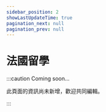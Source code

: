 ```yaml
---
sidebar_position: 2
showLastUpdateTime: true
pagination_next: null
pagination_prev: null
---
```


# 法國留學

:::caution Coming soon...

此頁面的資訊尚未新增，歡迎共同編輯。

:::
